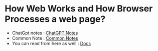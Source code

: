 <h1>
    How Web Works and How Browser Processes a web page?
  </h1>
  <ul>
    <li>
      ChatGpt notes : <a href="https://chatgpt.com/share/6893257d-6428-8006-b3f6-2caea3853a0b" target="_blank">ChatGPT Notes</a>
    </li>
    <li>
      Common Note : <a href="https://heyashu.in/digital-garden/notes/front-end-design-system/how-the-web-works" target="_blank">Common Notes</a>
    </li>
    <li>
      You can read from here as well : <a href="https://www.freecodecamp.org/news/how-the-web-works-a-primer-for-newcomers-to-web-development-or-anyone-really-b4584e63585c/" target="_blank">Docs</a>
    </li>
  </ul>